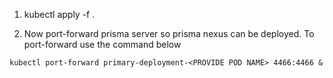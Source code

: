 1. kubectl apply -f .

2. Now port-forward prisma server so prisma nexus can be deployed. To port-forward use the command below

```
kubectl port-forward primary-deployment-<PROVIDE POD NAME> 4466:4466 &

```


